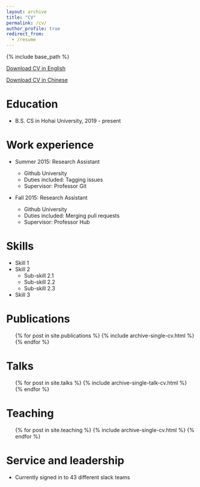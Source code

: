 ```yaml
---
layout: archive
title: "CV"
permalink: /cv/
author_profile: true
redirect_from:
  - /resume
---
```


{% include base_path %}

[Download CV in English](http://Yanling-Pan.github.io/files/CV_Yanling-Pan.pdf')

[Download CV in Chinese](http://Yanling-Pan.github.io/files/CV_Yanling-Pan.pdf)

Education
======
* B.S. CS in Hohai University, 2019 - present

Work experience
======
* Summer 2015: Research Assistant
  * Github University
  * Duties included: Tagging issues
  * Supervisor: Professor Git

* Fall 2015: Research Assistant
  * Github University
  * Duties included: Merging pull requests
  * Supervisor: Professor Hub
  
Skills
======
* Skill 1
* Skill 2
  * Sub-skill 2.1
  * Sub-skill 2.2
  * Sub-skill 2.3
* Skill 3

Publications
======
  <ul>{% for post in site.publications %}
    {% include archive-single-cv.html %}
  {% endfor %}</ul>
  
Talks
======
  <ul>{% for post in site.talks %}
    {% include archive-single-talk-cv.html %}
  {% endfor %}</ul>
  
Teaching
======
  <ul>{% for post in site.teaching %}
    {% include archive-single-cv.html %}
  {% endfor %}</ul>
  
Service and leadership
======
* Currently signed in to 43 different slack teams
